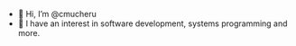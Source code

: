 - 👋 Hi, I’m @cmucheru
- 👀 I have an interest in software development, systems programming and more.

<!---
cmucheru/cmucheru is a ✨ special ✨ repository because its `README.md` (this file) appears on your GitHub profile.
You can click the Preview link to take a look at your changes.
--->
